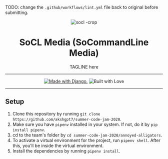 TODO: change the `.github/workflows/lint.yml` file back to original before submitting.

<div align="center">
  
![socl -crop](https://user-images.githubusercontent.com/20405311/89612675-021b5700-d89e-11ea-8c0e-f6825f1672fd.jpg)
# SoCL Media (SoCommandLine Media)
TAGLINE here
  
---

<a href="http://www.djangoproject.com/"><img src="https://www.djangoproject.com/m/img/badges/djangomade124x25.gif" border="0" alt="Made with Django." title="Made with Django." /></a>  ![Built with Love](https://img.shields.io/badge/Built%20With-%E2%99%A5-critical?style=for-the-badge&logo=ko-fi)

---

</div>

## Setup
1. Clone this repository by running `git clone https://github.com/akshgpt7/summer-code-jam-2020`.
2. Make sure you have `pipenv` installed in your system. If not, do it by `pip install pipenv`.
3. cd to the team's folder by `cd summer-code-jam-2020/annoyed-alligators`.
4. To activate a virtual environment for the project, run `pipenv shell`. After this, you'll be inside the virtual environment.
5. Install the dependencies by running `pipenv install`.

